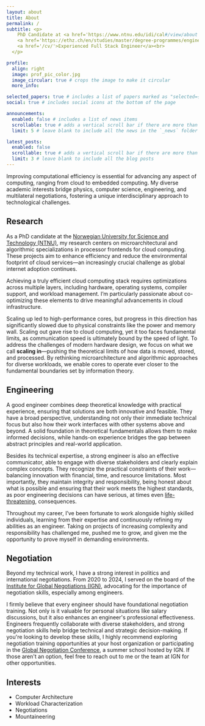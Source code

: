 ```yaml
---
layout: about
title: About
permalink: /
subtitle: <p>
    PhD Candidate at <a href='https://www.ntnu.edu/idi/cal#/view/about'>CAL</a>@<a href='https://www.ntnu.edu/'>NTNU</a><br>
    <a href='https://ethz.ch/en/studies/master/degree-programmes/engineering-sciences/computer-science.html'>Master of Science ETH in Computer Science</a><br>
    <a href='/cv/'>Experienced Full Stack Engineer</a><br>
  </p>

profile:
  align: right
  image: prof_pic_color.jpg
  image_circular: true # crops the image to make it circular
  more_info: 

selected_papers: true # includes a list of papers marked as "selected={true}"
social: true # includes social icons at the bottom of the page

announcements:
  enabled: false # includes a list of news items
  scrollable: true # adds a vertical scroll bar if there are more than 3 news items
  limit: 5 # leave blank to include all the news in the `_news` folder

latest_posts:
  enabled: false
  scrollable: true # adds a vertical scroll bar if there are more than 3 new posts items
  limit: 3 # leave blank to include all the blog posts
---
```


Improving computational efficiency is essential for advancing any aspect of computing, ranging from cloud to embedded computing. My diverse academic interests bridge physics, computer science, engineering, and multilateral negotiations, fostering a unique interdisciplinary approach to technological challenges.

## Research

As a PhD candidate at the [Norwegian University for Science and Technology (NTNU)](https://www.ntnu.edu/), my research centers on microarchitectural and algorithmic specializations in processor frontends for cloud computing. These projects aim to enhance efficiency and reduce the environmental footprint of cloud services—an increasingly crucial challenge as global internet adoption continues.

Achieving a truly efficient cloud computing stack requires optimizations across multiple layers, including hardware, operating systems, compiler support, and workload management. I’m particularly passionate about co-optimizing these elements to drive meaningful advancements in cloud infrastructure.

Scaling up led to high-performance cores, but progress in this direction has significantly slowed due to physical constraints like the power and memory wall. Scaling out gave rise to cloud computing, yet it too faces fundamental limits, as communication speed is ultimately bound by the speed of light. To address the challenges of modern hardware design, we focus on what we call **scaling in**—pushing the theoretical limits of how data is moved, stored, and processed. By rethinking microarchitecture and algorithmic approaches for diverse workloads, we enable cores to operate ever closer to the fundamental boundaries set by information theory.

## Engineering

A good engineer combines deep theoretical knowledge with practical experience, ensuring that solutions are both innovative and feasible. They have a broad perspective, understanding not only their immediate technical focus but also how their work interfaces with other systems above and beyond. A solid foundation in theoretical fundamentals allows them to make informed decisions, while hands-on experience bridges the gap between abstract principles and real-world application.

Besides its technical expertise, a strong engineer is also an effective communicator, able to engage with diverse stakeholders and clearly explain complex concepts. They recognize the practical constraints of their work—balancing innovation with financial, time, and resource limitations. Most importantly, they maintain integrity and responsibility, being honest about what is possible and ensuring that their work meets the highest standards, as poor engineering decisions can have serious, at times even <a href='https://en.wikipedia.org/wiki/Therac-25'>life-threatening</a>, consequences.

Throughout my career, I’ve been fortunate to work alongside highly skilled individuals, learning from their expertise and continuously refining my abilities as an engineer. Taking on projects of increasing complexity and responsibility has challenged me, pushed me to grow, and given me the opportunity to prove myself in demanding environments.

## Negotiation

Beyond my technical work, I have a strong interest in politics and international negotiations. From 2020 to 2024, I served on the board of the [Institute for Global Negotiations (IGN)](https://www.global-negotiation.org/), advocating for the importance of negotiation skills, especially among engineers.

I firmly believe that every engineer should have foundational negotiation training. Not only is it valuable for personal situations like salary discussions, but it also enhances an engineer's professional effectiveness. Engineers frequently collaborate with diverse stakeholders, and strong negotiation skills help bridge technical and strategic decision-making. If you're looking to develop these skills, I highly recommend exploring negotiation training opportunities at your host organization or participating in the [Global Negotiation Conference](https://www.global-negotiation.org/gnc), a summer school hosted by IGN. If those aren't an option, feel free to reach out to me or the team at IGN for other opportunities.

## Interests
  * Computer Architecture
  * Workload Characterization
  * Negotiations
  * Mountaineering

